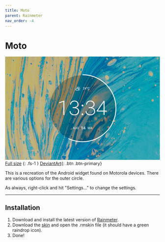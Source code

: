 ```yaml
---
title: Moto
parent: Rainmeter
nav_order: -4
---
```


# Moto

![](header_1500px.jpg)
[Full size](header.jpg)
{: .fs-1 }
[DeviantArt](https://www.deviantart.com/adriaanjelle/art/Moto-Updated-2024-06-17-983724004){: .btn .btn-primary}

This is a recreation of the Android widget found on Motorola devices. There are various options for the outer circle.

As always, right-click and hit "Settings..." to change the settings.

----

## Installation

1. Download and install the latest version of [Rainmeter](https://www.rainmeter.net/).  
2. Download the [skin](https://github.com/adriaanjelle/Moto/releases/latest) and open the .rmskin file (it should have a green raindrop icon).  
3. Done!
